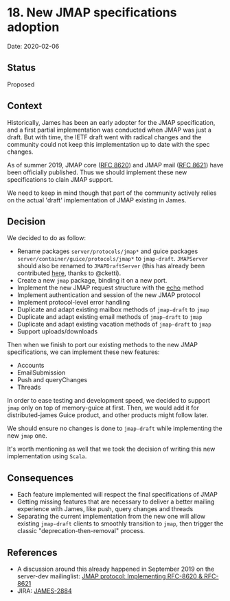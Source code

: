 # 18. New JMAP specifications adoption

Date: 2020-02-06

## Status

Proposed

## Context

Historically, James has been an early adopter for the JMAP specification, and a first partial implementation was conducted when JMAP was just a draft. 
But with time, the IETF draft went with radical changes and the community could not keep this implementation up to date with the spec changes.

As of summer 2019, JMAP core ([RFC 8620](https://tools.ietf.org/html/rfc8620)) and JMAP mail ([RFC 8621](https://tools.ietf.org/html/rfc8621)) have been officially published. 
Thus we should implement these new specifications to clain JMAP support.

We need to keep in mind though that part of the community actively relies on the actual 'draft' implementation of JMAP existing in James. 

## Decision

We decided to do as follow:

* Rename packages `server/protocols/jmap*` and guice packages `server/container/guice/protocols/jmap*` to `jmap-draft`. `JMAPServer` should also be renamed to `JMAPDraftServer` (this has already been contributed [here](https://github.com/apache/james-project/pull/164), thanks to @cketti).
* Create a new `jmap` package, binding it on a new port.
* Implement the new JMAP request structure with the [echo](https://jmap.io/spec-core.html#the-coreecho-method) method
* Implement authentication and session of the new JMAP protocol
* Implement protocol-level error handling
* Duplicate and adapt existing mailbox methods of `jmap-draft` to `jmap`
* Duplicate and adapt existing email methods of `jmap-draft` to `jmap`
* Duplicate and adapt existing vacation methods of `jmap-draft` to `jmap`
* Support uploads/downloads

Then when we finish to port our existing methods to the new JMAP specifications, we can implement these new features:

* Accounts
* EmailSubmission
* Push and queryChanges
* Threads

In order to ease testing and development speed, we decided to support `jmap` only on top of memory-guice at first. 
Then, we would add it for distributed-james Guice product, and other products might follow later.

We should ensure no changes is done to `jmap-draft` while implementing the new `jmap` one.

It's worth mentioning as well that we took the decision of writing this new implementation using `Scala`.

## Consequences

* Each feature implemented will respect the final specifications of JMAP
* Getting missing features that are necessary to deliver a better mailing experience with James, like push, query changes and threads 
* Separating the current implementation from the new one will allow existing `jmap-draft` clients to smoothly transition to `jmap`, then trigger the classic "deprecation-then-removal" process. 

## References

* A discussion around this already happened in September 2019 on the server-dev mailinglist: [JMAP protocol: Implementing RFC-8620 & RFC-8621](https://www.mail-archive.com/server-dev@james.apache.org/msg62072.html)
* JIRA: [JAMES-2884](https://issues.apache.org/jira/browse/JAMES-2884)